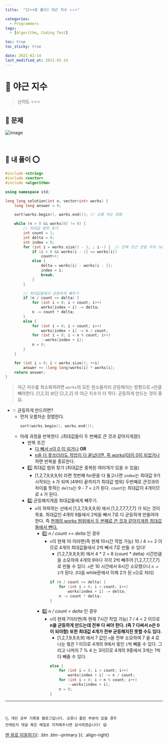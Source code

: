 ```yaml
---
title:  "[C++로 풀이] 야근 지수 ⭐⭐⭐" 

categories:
  - Programmers
tags:
  - [Algorithm, Coding Test]

toc: true
toc_sticky: true

date: 2021-02-14
last_modified_at: 2021-02-14
---
```



# 📌 야근 지수

> 난이도 ⭐⭐⭐

## 🚀 문제

![image](https://user-images.githubusercontent.com/42318591/107867741-82132100-6ec0-11eb-86f4-f1a46688c044.png)

<br>

## 🚀 내 풀이 ⭕

```cpp
#include <string>
#include <vector>
#include <algorithm>

using namespace std;

long long solution(int n, vector<int> works) {
    long long answer = 0;

    sort(works.begin(), works.end()); // 오름 차순 정렬

    while (n > 0 && works[0] != 0) {
        // 최대값 범위 찾기
        int count = 1;
        int delta = 0;
        int index = 0;
        for (int i = works.size() - 1; ; i--) {  // 반복 조건 안씀 주의 (else 에 해당할때만 break)
            if (i > 0 && works[i - 1] == works[i])
                count++;
            else { 
                delta = works[i] - works[i - 1];
                index = i;
                break;
            }
        }

        // 최대값들에서 균등하게 빼주기
        if (n / count >= delta) {
            for (int i = 0; i < count; i++)
                works[index + i] -= delta;
            n -= count * delta;
        }
        else {
            for (int i = 0; i < count; i++)
                works[index + i] -= n / count;
            for (int i = 0; i < n % count; i++)
                --works[index + i];
            n = 0;
        }
    }

    for (int i = 0; i < works.size(); ++i)
        answer += (long long)works[i] * works[i];
    return answer;
}
```


> 야근 지수를 최소화하려면 `works`의 모든 원소들끼리 균등해지는 방향으로 `n`만큼 빼야한다. [1,2,3] 보단 [2,2,2] 의 야근 지수가 더 작다. 균등하게 만드는 것이 중요.

- ✨ 균등하게 만드려면?
  - 먼저 오름차순 정렬한다.
    ```cpp
    sort(works.begin(), works.end());
    ```
  - 아래 과정을 반복한다 .(최대값들이 두 번째로 큰 것과 같아지게끔!)
    - 반복 조건
      - <u>다 빼서 n이 0 이 되거나</u> **OR** 
      - <u>n을 다 못쓰더라도 작업이 다 끝났다면, 즉 works[0]이 0이 되었거나</u> 하면 반복을 종료한다. 
    - 1️⃣ 최대값 범위 찾기 (최대값은 중복된 여러개가 있을 수 있음)
      - [1,2,7,9,9,9,9] 라면 첫번째 for문을 다 돌고나면 `index`는 최대값 9가 시작되는 `4` 가 되며 (4부터 끝까지가 최대값 범위) 두번째로 큰것과의 차이를 뜻하는 `delta`는 9 - 7 = `2`가 된다. `count`는 최대값이 4개이므로 `4` 가 된다.
    - 2️⃣ 균등해지게끔 최대값들에게 빼주기.
      - `n`이 허락하는 선에서 [1,2,7,9,9,9,9] 에서 [1,2,7,7,7,7,7] 가 되는 것이 목표. 최대값인 4개의 9들에서 2씩을 빼서 7로 다 균등하게 만들어야 한다. 즉 <u>현재의 works 범위에서 두 번째로 큰 것과 같아지게끔 최대값들에서 뺀다.</u>
        - 1️⃣ *n / count >= delta* 인 경우 
          - `n`이 현재 10 이라면(즉 현재 10시간 작업 가능) 10 / 4 >= 2 이므로 4개의 최대값들에서 2씩 빼서 7로 만들 수 있다! 
            - [1,2,7,9,9,9,9] 에서 4 * 2 = 8 (count * delta) 시간만큼을 소모하여 4개의 9마다 각각 2씩 빼주어 [1,2,7,7,7,7,7] 로 만들 수 있다. `n`은 10 시간에서 8시간 소모했으니 `n = 2`가 된다. (다음 while문에서 이제 2가 된 `n`으로 처리)
            ```cpp
            if (n / count >= delta) {
                for (int i = 0; i < count; i++)
                    works[index + i] -= delta;
                n -= count * delta;
            }
            ```
        - 2️⃣ *n / count < delta* 인 경우 
          - `n`이 현재 7이라면(즉 현재 7시간 작업 가능) 7 / 4 < 2 이므로 **n을 균등하게 만드는데 전부 다 써야 한다. (즉 7 다써서 n은 0이 되야함) 또한 최대값 4개가 전부 균등해지진 못할 수도 있다.**
            - [1,2,7,9,9,9,9] 에서 7 값인 `n`을 전부 소모하여 7 을 4 로 나눈 몫은 1 이므로 4개의 9에서 몫인 `1`씩 빼줄 수 있다. 그리고 나머지 7 % 4 는 3이므로 4개의 9중에서 3개는 1씩 더 빼줄 수 있다. 
            ```cpp
            else {
                for (int i = 0; i < count; i++)
                    works[index + i] -= n / count;
                for (int i = 0; i < n % count; i++)
                    --works[index + i];
                n = 0;
            }
            ```


***
<br>

    🌜 개인 공부 기록용 블로그입니다. 오류나 틀린 부분이 있을 경우 
    언제든지 댓글 혹은 메일로 지적해주시면 감사하겠습니다! 😄

[맨 위로 이동하기](#){: .btn .btn--primary }{: .align-right}
